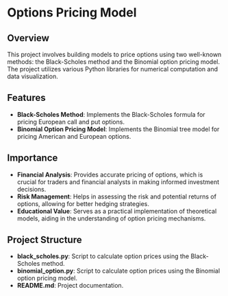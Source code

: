 # Options Pricing Model

## Overview

This project involves building models to price options using two well-known methods: the Black-Scholes method and the Binomial option pricing model. The project utilizes various Python libraries for numerical computation and data visualization.

## Features

- **Black-Scholes Method**: Implements the Black-Scholes formula for pricing European call and put options.
- **Binomial Option Pricing Model**: Implements the Binomial tree model for pricing American and European options.

## Importance

- **Financial Analysis**: Provides accurate pricing of options, which is crucial for traders and financial analysts in making informed investment decisions.
- **Risk Management**: Helps in assessing the risk and potential returns of options, allowing for better hedging strategies.
- **Educational Value**: Serves as a practical implementation of theoretical models, aiding in the understanding of option pricing mechanisms.

## Project Structure

- **black_scholes.py**: Script to calculate option prices using the Black-Scholes method.
- **binomial_option.py**: Script to calculate option prices using the Binomial option pricing model.
- **README.md**: Project documentation.

